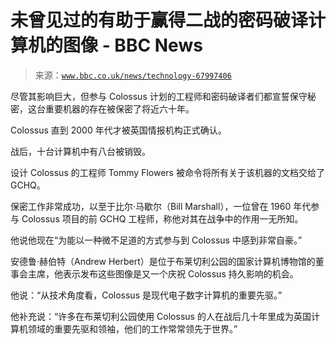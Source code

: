 <!--yml

category: 未分类

date: 2024-05-27 14:59:08

-->

# 未曾见过的有助于赢得二战的密码破译计算机的图像 - BBC News

> 来源：[`www.bbc.co.uk/news/technology-67997406`](https://www.bbc.co.uk/news/technology-67997406)

尽管其影响巨大，但参与 Colossus 计划的工程师和密码破译者们都宣誓保守秘密，这台重要机器的存在被保密了将近六十年。

Colossus 直到 2000 年代才被英国情报机构正式确认。

战后，十台计算机中有八台被销毁。

设计 Colossus 的工程师 Tommy Flowers 被命令将所有关于该机器的文档交给了 GCHQ。

保密工作非常成功，以至于比尔·马歇尔（Bill Marshall），一位曾在 1960 年代参与 Colossus 项目的前 GCHQ 工程师，称他对其在战争中的作用一无所知。

他说他现在“为能以一种微不足道的方式参与到 Colossus 中感到非常自豪。”

安德鲁·赫伯特（Andrew Herbert）是位于布莱切利公园的国家计算机博物馆的董事会主席，他表示发布这些图像是又一个庆祝 Colossus 持久影响的机会。

他说：“从技术角度看，Colossus 是现代电子数字计算机的重要先驱。”

他补充说：“许多在布莱切利公园使用 Colossus 的人在战后几十年里成为英国计算机领域的重要先驱和领袖，他们的工作常常领先于世界。”
